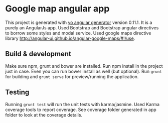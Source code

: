 # Google map angular app

This project is generated with [yo angular generator](https://github.com/yeoman/generator-angular)
version 0.11.1. It is a purely an AngularJs app.
Used Bootstrap and Bootstrap angular directives to borrow some styles and modal service.
Used google maps directive library http://angular-ui.github.io/angular-google-maps/#!/use.



## Build & development

Make sure npm, grunt and bower are installed. Run npm install in the project just in case. Even you can run bower install as well (but optional).
Run `grunt` for building and `grunt serve` for preview/running the application.

## Testing

Running `grunt test` will run the unit tests with karma/jasmine.
Used Karma coverage tools to report coverage. See coverage folder generated in app folder to look at the coverage details.
